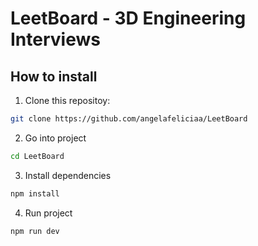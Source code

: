 # LeetBoard - 3D Engineering Interviews

## How to install

1. Clone this repositoy:

```bash
git clone https://github.com/angelafeliciaa/LeetBoard
```

2. Go into project

```bash
cd LeetBoard
```

3. Install dependencies

```bash
npm install
```

4. Run project

```bash
npm run dev
```
